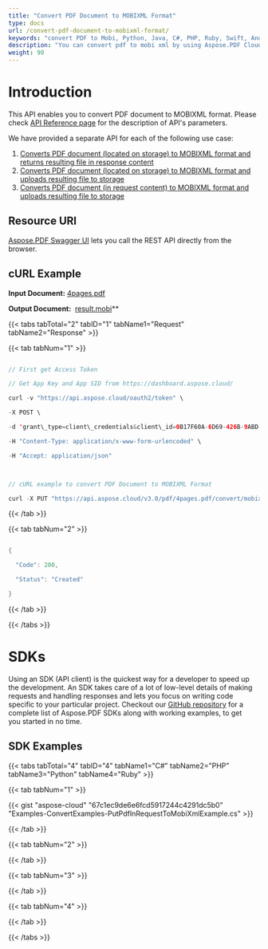 ```yaml
---
title: "Convert PDF Document to MOBIXML Format"
type: docs
url: /convert-pdf-document-to-mobixml-format/
keywords: "convert PDF to Mobi, Python, Java, C#, PHP, Ruby, Swift, Android, Go"
description: "You can convert pdf to mobi xml by using Aspose.PDF Cloud REST API. The SDKs are available in various languages such as, C#, Java, Python, Ruby, PHP, Node.js, Swift, Android and Go. Please check API Reference page for the description of API&amp;apos;s parameters."
weight: 90
---
```


# **Introduction**
This API enables you to convert PDF document to MOBIXML format. Please check [API Reference page](https://apireference.aspose.cloud/pdf/#!/Convert/PutPdfInStorageToMobiXml) for the description of API's parameters.

We have provided a separate API for each of the following use case:

1. [Converts PDF document (located on storage) to MOBIXML format and returns resulting file in response content](https://apireference.aspose.cloud/pdf/#!/Convert/GetPdfInStorageToMobiXml)
1. [Converts PDF document (located on storage) to MOBIXML format and uploads resulting file to storage](https://apireference.aspose.cloud/pdf/#!/Convert/PutPdfInStorageToMobiXml)
1. [Converts PDF document (in request content) to MOBIXML format and uploads resulting file to storage](https://apireference.aspose.cloud/pdf/#!/Convert/PutPdfInRequestToMobiXml)
## **Resource URI**
[Aspose.PDF Swagger UI](https://apireference.aspose.cloud/pdf/#!/Convert/PutPdfInStorageToMobiXml) lets you call the REST API directly from the browser.
## **cURL Example**
**Input Document:** [4pages.pdf](attachments/1246146/1507345.pdf) 

**Output Document:**  [result.mobi](attachments/1246148/1507350.mobi)** 

{{< tabs tabTotal="2" tabID="1" tabName1="Request" tabName2="Response" >}}

{{< tab tabNum="1" >}}

```java

// First get Access Token

// Get App Key and App SID from https://dashboard.aspose.cloud/

curl -v "https://api.aspose.cloud/oauth2/token" \

-X POST \

-d 'grant\_type=client\_credentials&client\_id=0B17F60A-6D69-426B-9ABD-79F35A6E9F7B&client\_secret=53b8b19adffa41a3e87dbbd8858977ae' \

-H "Content-Type: application/x-www-form-urlencoded" \

-H "Accept: application/json"



// cURL example to convert PDF Document to MOBIXML Format

curl -X PUT "https://api.aspose.cloud/v3.0/pdf/4pages.pdf/convert/mobixml?outPath=result.mobixml" -H "accept: application/json" -H "authorization: Bearer eyJhbGciOiJSUzI1NiIsInR5cCI6IkpXVCJ9.eyJuYmYiOjE1OTQyMDM0ODIsImV4cCI6MTU5NDI4OTg4MiwiaXNzIjoiaHR0cHM6Ly9hcGkuYXNwb3NlLmNsb3VkIiwiYXVkIjpbImh0dHBzOi8vYXBpLmFzcG9zZS5jbG91ZC9yZXNvdXJjZXMiLCJhcGkucGxhdGZvcm0iLCJhcGkucHJvZHVjdHMiLCJhcGkuc3RvcmFnZSJdLCJjbGllbnRfaWQiOiJiZmM1MzQyOS01NzkwLTRhZTUtOGE5Ni04OWVjYWJlNGIyYTAiLCJjbGllbnRfZGVmYXVsdF9zdG9yYWdlIjoiMjVDNDNBNUMtMEQ1RS00MjFCLTlGMTUtQjRCNzY0RDRCMEVEIiwiY2xpZW50X2lkU3J2SWQiOiI0MDQ4OTkiLCJzY29wZSI6WyJhcGkucGxhdGZvcm0iLCJhcGkucHJvZHVjdHMiLCJhcGkuc3RvcmFnZSJdfQ.Sms8wYcZrqsu-Z1us8ixABAHyWwo4TUlKNEeF2l-aUijOaAI0sk4t0XtltchkxtGVrks4YSEQ3\_48LvksO72aoJfjICi6h3vZuxF\_yrb5oNqw9yyq05vDO9EqH0YHhCFB0LTPFj9HhDmsEko7rbtHJtdmo2vxTGKWBBh8f1O0l2OTTbKww5LpYntZ\_MOSgG8xbHj7DFl72idAfTMbX4\_Zi1I4JgSw2IAbwB-WUnuLL27unzJB2uUApQsdI-lGaY8IEXAeqAcVcIZIve1hxzmFRN03SpPPKXDgV4P3hvG8xCrZ6pMoWh5IKcyyUXN5ZRvBnuMDsgiQb6ZC16XV2TMHQ"

```

{{< /tab >}}

{{< tab tabNum="2" >}}

```java

{

  "Code": 200,

  "Status": "Created"

}

```

{{< /tab >}}

{{< /tabs >}}
# **SDKs**
Using an SDK (API client) is the quickest way for a developer to speed up the development. An SDK takes care of a lot of low-level details of making requests and handling responses and lets you focus on writing code specific to your particular project. Checkout our [GitHub repository](https://github.com/aspose-pdf-cloud) for a complete list of Aspose.PDF SDKs along with working examples, to get you started in no time.
## **SDK Examples**
{{< tabs tabTotal="4" tabID="4" tabName1="C#" tabName2="PHP" tabName3="Python" tabName4="Ruby" >}}

{{< tab tabNum="1" >}}



{{< gist "aspose-cloud" "67c1ec9de6e6fcd5917244c4291dc5b0" "Examples-ConvertExamples-PutPdfInRequestToMobiXmlExample.cs" >}}

{{< /tab >}}

{{< tab tabNum="2" >}}



{{< /tab >}}

{{< tab tabNum="3" >}}



{{< /tab >}}

{{< tab tabNum="4" >}}



{{< /tab >}}

{{< /tabs >}}
